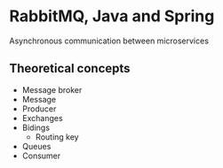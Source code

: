 # RabbitMQ, Java and Spring

Asynchronous communication between microservices

## Theoretical concepts 

- Message broker
- Message
- Producer
- Exchanges
- Bidings
    -  Routing key
- Queues
- Consumer
